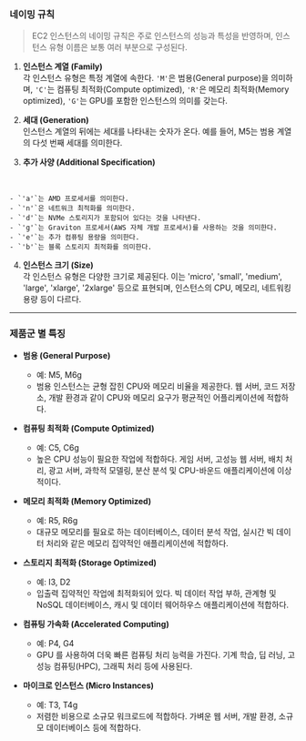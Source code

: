 ### 네이밍 규칙
> EC2 인스턴스의 네이밍 규칙은 주로 인스턴스의 성능과 특성을 반영하며, 인스턴스 유형 이름은 보통 여러 부분으로 구성된다.

1. **인스턴스 계열 (Family)**
<br>각 인스턴스 유형은 특정 계열에 속한다. `'M'`은 범용(General purpose)을 의미하며, `'C'`는 컴퓨팅 최적화(Compute optimized), `'R'`은 메모리 최적화(Memory optimized), `'G'`는 GPU를 포함한 인스턴스의 의미를 갖는다.


2. **세대 (Generation)**
<br>인스턴스 계열의 뒤에는 세대를 나타내는 숫자가 온다. 예를 들어, M5는 범용 계열의 다섯 번째 세대를 의미한다.


3. **추가 사양 (Additional Specification)**
<br>

    - `'a'`는 AMD 프로세서를 의미한다.
    - `'n'`은 네트워크 최적화를 의미한다.
    - `'d'`는 NVMe 스토리지가 포함되어 있다는 것을 나타낸다.
    - `'g'`는 Graviton 프로세서(AWS 자체 개발 프로세서)를 사용하는 것을 의미한다.
    - `'e'`는 추가 컴퓨팅 용량을 의미한다.
    - `'b'`는 블록 스토리지 최적화를 의미한다.


4. **인스턴스 크기 (Size)**
<br>각 인스턴스 유형은 다양한 크기로 제공된다. 이는 'micro', 'small', 'medium', 'large', 'xlarge', '2xlarge' 등으로 표현되며, 인스턴스의 CPU, 메모리, 네트워킹 용량 등이 다르다.

---

### 제품군 별 특징


- **범용 (General Purpose)**

   - 예: M5, M6g
   - 범용 인스턴스는 균형 잡힌 CPU와 메모리 비율을 제공한다. 웹 서버, 코드 저장소, 개발 환경과 같이 CPU와 메모리 요구가 평균적인 어플리케이션에 적합하다.


- **컴퓨팅 최적화 (Compute Optimized)**

   - 예: C5, C6g
   - 높은 CPU 성능이 필요한 작업에 적합하다. 게임 서버, 고성능 웹 서버, 배치 처리, 광고 서버, 과학적 모델링, 분산 분석 및 CPU-바운드 애플리케이션에 이상적이다.


- **메모리 최적화 (Memory Optimized)**

   - 예: R5, R6g
   - 대규모 메모리를 필요로 하는 데이터베이스, 데이터 분석 작업, 실시간 빅 데이터 처리와 같은 메모리 집약적인 애플리케이션에 적합하다.


- **스토리지 최적화 (Storage Optimized)**

   - 예: I3, D2
   - 입출력 집약적인 작업에 최적화되어 있다. 빅 데이터 작업 부하, 관계형 및 NoSQL 데이터베이스, 캐시 및 데이터 웨어하우스 애플리케이션에 적합하다.


- **컴퓨팅 가속화 (Accelerated Computing)**

   - 예: P4, G4
   - GPU 를 사용하여 더욱 빠른 컴퓨팅 처리 능력을 가진다. 기계 학습, 딥 러닝, 고성능 컴퓨팅(HPC), 그래픽 처리 등에 사용된다.


- **마이크로 인스턴스 (Micro Instances)**

   - 예: T3, T4g
   - 저렴한 비용으로 소규모 워크로드에 적합하다. 가벼운 웹 서버, 개발 환경, 소규모 데이터베이스 등에 적합하다.